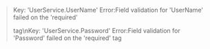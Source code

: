 > Key: 'UserService.UserName' 
> Error:Field validation for 'UserName' failed on the 'required' 
>
> tag\nKey: 'UserService.Password' 
> Error:Field validation for 'Password' failed on the 'required' tag





